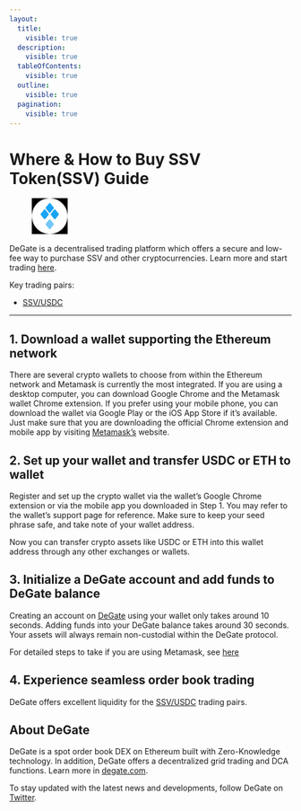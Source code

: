 ```yaml
---
layout:
  title:
    visible: true
  description:
    visible: true
  tableOfContents:
    visible: true
  outline:
    visible: true
  pagination:
    visible: true
---
```


# Where & How to Buy SSV Token(SSV) Guide

<figure><img src="../.gitbook/assets/ssv_0x9d65ff81a3c488d585bbfb0bfe3c7707c7917f541716284459766.jpg" alt="SSV" width="64"><figcaption></figcaption></figure>

DeGate is a decentralised trading platform which offers a secure and low-fee way to purchase SSV and other cryptocurrencies. Learn more and start trading [here](https://app.degate.com/trade/USDC/0x9d65ff81a3c488d585bbfb0bfe3c7707c7917f54?utm_source=howtobuy).&#x20;

Key trading pairs:

* [SSV/USDC](https://app.degate.com/trade/USDC/0x9d65ff81a3c488d585bbfb0bfe3c7707c7917f54?utm_source=howtobuy)

***

## 1. Download a wallet supporting the Ethereum network

There are several crypto wallets to choose from within the Ethereum network and Metamask is currently the most integrated. If you are using a desktop computer, you can download Google Chrome and the Metamask wallet Chrome extension. If you prefer using your mobile phone, you can download the wallet via Google Play or the iOS App Store if it’s available. Just make sure that you are downloading the official Chrome extension and mobile app by visiting [Metamask’s](https://metamask.io/) website.

## 2. Set up your wallet and transfer USDC or ETH to wallet

Register and set up the crypto wallet via the wallet’s Google Chrome extension or via the mobile app you downloaded in Step 1. You may refer to the wallet’s support page for reference. Make sure to keep your seed phrase safe, and take note of your wallet address.&#x20;

Now you can transfer crypto assets like USDC or ETH into this wallet address through any other exchanges or wallets.

## 3. Initialize a DeGate account and add funds to DeGate balance

Creating an account on [DeGate](https://app.degate.com/?utm_source=SSV_howtobuy) using your wallet only takes around 10 seconds. Adding funds into your DeGate balance takes around 30 seconds. Your assets will always remain non-custodial within the DeGate protocol.

For detailed steps to take if you are using Metamask, see [here](https://docs.degate.com/v/product_en/main-features/wallet-connectivity/metamask)

## 4. Experience seamless order book trading

DeGate offers excellent liquidity for the [SSV/USDC](https://app.degate.com/trade/USDC/0x9d65ff81a3c488d585bbfb0bfe3c7707c7917f54?utm_source=howtobuy) trading pairs.&#x20;

## About DeGate

DeGate is a spot order book DEX on Ethereum built with Zero-Knowledge technology. In addition, DeGate offers a decentralized grid trading and DCA functions.  Learn more in [degate.com](https://degate.com/?utm_source=SSV_howtobuy).

To stay updated with the latest news and developments, follow DeGate on [Twitter](https://twitter.com/degatedex).
